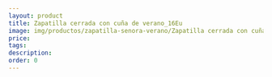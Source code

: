 ```yaml
---
layout: product
title: Zapatilla cerrada con cuña de verano_16Eu
image: img/productos/zapatilla-senora-verano/Zapatilla cerrada con cuña de verano_16Eu.jpeg
price: 
tags: 
description: 
order: 0
---
```

